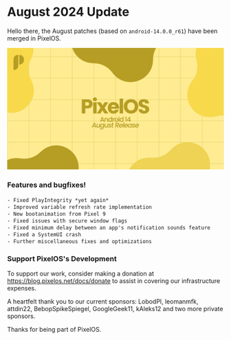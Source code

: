 # August 2024 Update

Hello there, the August patches (based on `android-14.0.0_r61`) have been merged in PixelOS.

![PixelOS 14](https://raw.githubusercontent.com/PixelOS-Releases/banners/fourteen/pixelos-august-24.png)

### Features and bugfixes!

    - Fixed PlayIntegrity *yet again*
    - Improved variable refresh rate implementation
    - New bootanimation from Pixel 9
    - Fixed issues with secure window flags
    - Fixed minimum delay between an app's notification sounds feature
    - Fixed a SystemUI crash
    - Further miscellaneous fixes and optimizations

### Support PixelOS's Development

To support our work, consider making a donation at https://blog.pixelos.net/docs/donate to assist in covering our infrastructure expenses.

A heartfelt thank you to our current sponsors: LobodPl, leomanmfk, attdin22, BebopSpikeSpiegel, GoogleGeek11, kAleks12 and two more private sponsors.

Thanks for being part of PixelOS.
